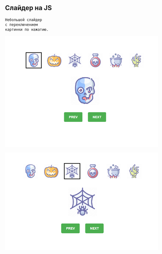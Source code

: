 ## Слайдер на JS 




    Небольшой слайдер 
    с переключением 
    картинки по нажатию.



![Красивый визуал моего проектика](images/img/readme.image.png)

![Красивый визуал моего проектика](images/img/readme.imagelast.png)

